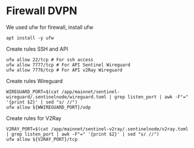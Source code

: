 # Firewall DVPN

We used ufw for firewall, install ufw

```
apt install -y ufw        
```

Create rules SSH and API

```
ufw allow 22/tcp # For ssh access
ufw allow 7777/tcp # For API Sentinel Wireguard
ufw allow 7776/tcp # For API v2Ray Wireguard
```

Create rules Wireguard

```
WIREGUARD_PORT=$(cat /app/mainnet/sentinel-wireguard/.sentinelnode/wireguard.toml | grep listen_port | awk -F"=" '{print $2}' | sed "s/ //")
ufw allow ${WWIREGUARD_PORT}/udp
```

Create rules for V2Ray

```
V2RAY_PORT=$(cat /app/mainnet/sentinel-v2ray/.sentinelnode/v2ray.toml | grep listen_port | awk -F"=" '{print $2}' | sed "s/ //")
ufw allow ${V2RAY_PORT}/tcp
```
